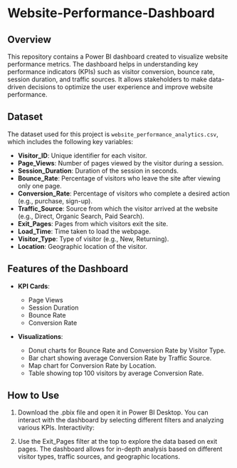 # Website-Performance-Dashboard

## Overview

This repository contains a Power BI dashboard created to visualize website performance metrics. The dashboard helps in understanding key performance indicators (KPIs) such as visitor conversion, bounce rate, session duration, and traffic sources. It allows stakeholders to make data-driven decisions to optimize the user experience and improve website performance.

## Dataset

The dataset used for this project is `website_performance_analytics.csv`, which includes the following key variables:

- **Visitor_ID**: Unique identifier for each visitor.
- **Page_Views**: Number of pages viewed by the visitor during a session.
- **Session_Duration**: Duration of the session in seconds.
- **Bounce_Rate**: Percentage of visitors who leave the site after viewing only one page.
- **Conversion_Rate**: Percentage of visitors who complete a desired action (e.g., purchase, sign-up).
- **Traffic_Source**: Source from which the visitor arrived at the website (e.g., Direct, Organic Search, Paid Search).
- **Exit_Pages**: Pages from which visitors exit the site.
- **Load_Time**: Time taken to load the webpage.
- **Visitor_Type**: Type of visitor (e.g., New, Returning).
- **Location**: Geographic location of the visitor.

## Features of the Dashboard

- **KPI Cards**: 
  - Page Views
  - Session Duration
  - Bounce Rate
  - Conversion Rate
  
- **Visualizations**:
  - Donut charts for Bounce Rate and Conversion Rate by Visitor Type.
  - Bar chart showing average Conversion Rate by Traffic Source.
  - Map chart for Conversion Rate by Location.
  - Table showing top 100 visitors by average Conversion Rate.

## How to Use

1. Download the .pbix file and open it in Power BI Desktop.
You can interact with the dashboard by selecting different filters and analyzing various KPIs.
Interactivity:

2. Use the Exit_Pages filter at the top to explore the data based on exit pages.
The dashboard allows for in-depth analysis based on different visitor types, traffic sources, and geographic locations.
